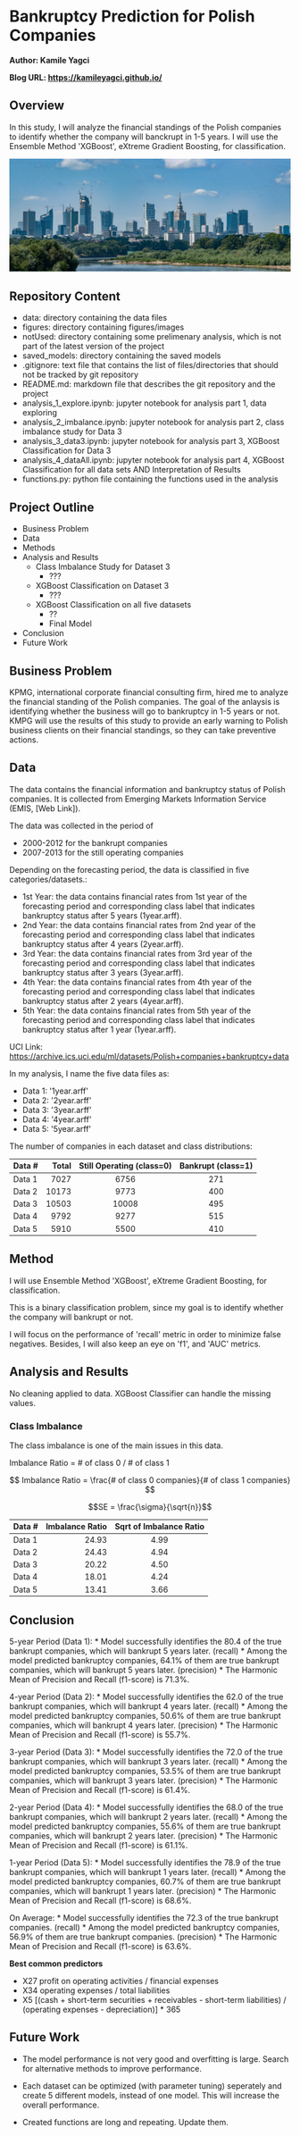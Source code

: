 # Bankruptcy Prediction for Polish Companies

**Author: Kamile Yagci**

**Blog URL: https://kamileyagci.github.io/**


## Overview

In this study, I will analyze the financial standings of the Polish companies to identify whether the company will banckrupt in 1-5 years. I will use the Ensemble Method 'XGBoost', eXtreme Gradient Boosting, for classification. 


<a href="//commons.wikimedia.org/wiki/File:Panorama_siekierkowski.jpg" title="Panorama Warszawy z mostu Siekierkowskiego, 2020"><img src="/figures/Panorama_siekierkowski.jpeg"/></a>


## Repository Content

* data: directory containing the data files
* figures: directory containing figures/images
* notUsed: directory containing some prelimenary analysis, which is not part of the latest version of the project
* saved_models: directory containing the saved models
* .gitignore: text file that contains the list of files/directories that should not be tracked by git repository
* README.md: markdown file that describes the git repository and the project
* analysis_1_explore.ipynb: jupyter notebook for analysis part 1, data exploring
* analysis_2_imbalance.ipynb: jupyter notebook for analysis part 2, class imbalance study for Data 3
* analysis_3_data3.ipynb: jupyter notebook for analysis part 3, XGBoost Classification for Data 3
* analysis_4_dataAll.ipynb: jupyter notebook for analysis part 4, XGBoost Classification for all data sets AND Interpretation of Results
* functions.py: python file containing the functions used in the analysis


## Project Outline

* Business Problem
* Data
* Methods
* Analysis and Results
    * Class Imbalance Study for Dataset 3
        * ???
    * XGBoost Classification on Dataset 3
        * ???
    * XGBoost Classification on all five datasets
        * ??
        * Final Model
* Conclusion
* Future Work


## Business Problem

KPMG, international corporate financial consulting firm, hired me to analyze the financial standing of the Polish companies. The goal of the anlaysis is identifying whether the business will go to bankruptcy in 1-5 years or not. KMPG will use the results of this study to provide an early warning to Polish business clients on their financial standings, so they can take preventive actions.


## Data

The data contains the financial information and bankruptcy status of Polish companies. It is collected from Emerging Markets Information Service (EMIS, [Web Link]).

The data was collected in the period of
* 2000-2012 for the bankrupt companies
* 2007-2013 for the still operating companies

Depending on the forecasting period, the data is classified in five categories/datasets.:

* 1st Year: the data contains financial rates from 1st year of the forecasting period and corresponding class label that indicates bankruptcy status after 5 years (1year.arff).
* 2nd Year: the data contains financial rates from 2nd year of the forecasting period and corresponding class label that indicates bankruptcy status after 4 years (2year.arff).
* 3rd Year: the data contains financial rates from 3rd year of the forecasting period and corresponding class label that indicates bankruptcy status after 3 years (3year.arff).
* 4th Year: the data contains financial rates from 4th year of the forecasting period and corresponding class label that indicates bankruptcy status after 2 years (4year.arff). 
* 5th Year: the data contains financial rates from 5th year of the forecasting period and corresponding class label that indicates bankruptcy status after 1 year (1year.arff).

UCI Link: https://archive.ics.uci.edu/ml/datasets/Polish+companies+bankruptcy+data

In my analysis, I name the five data files as:

* Data 1: '1year.arff'
* Data 2: '2year.arff'
* Data 3: '3year.arff'
* Data 4: '4year.arff'
* Data 5: '5year.arff'

The number of companies in each dataset and class distributions:

| Data # | Total | Still Operating (class=0) | Bankrupt (class=1) |
| :- | -: | :-: | :-: |
| Data 1 | 7027 | 6756 | 271 
| Data 2 | 10173 | 9773 | 400 
| Data 3 | 10503 | 10008 | 495
| Data 4 | 9792 | 9277 | 515
| Data 5 | 5910 | 5500 | 410



## Method

I will use Ensemble Method 'XGBoost', eXtreme Gradient Boosting, for classification. 

This is a binary classification problem, since my goal is to identify whether the company will bankrupt or not. 

I will focus on the performance of 'recall' metric in order to minimize false negatives. Besides, I will also keep an eye on 'f1', and 'AUC' metrics.


## Analysis and Results



No cleaning applied to data. XGBoost Classifier can handle the missing values.

### Class Imbalance

The class imbalance is one of the main issues in this data.

Imbalance Ratio = # of class 0 / # of class 1

$$ Imbalance Ratio = \frac{# of class 0 companies}{# of class 1 companies} $$

```math
SE = \frac{\sigma}{\sqrt{n}}
```


| Data # | Imbalance Ratio | Sqrt of Imbalance Ratio |
| :- | -: | :-: |
| Data 1 | 24.93 | 4.99 
| Data 2 | 24.43 | 4.94 
| Data 3 | 20.22 | 4.50
| Data 4 | 18.01 | 4.24 
| Data 5 | 13.41 | 3.66 



## Conclusion

5-year Period (Data 1):
    * Model successfully identifies the 80.4 of the true bankrupt companies, which will bankrupt 5 years later. (recall)
    * Among the model predicted bankruptcy companies, 64.1% of them are true bankrupt companies, which will bankrupt 5 years later. (precision)
    * The Harmonic Mean of Precision and Recall (f1-score) is 71.3%.
    
4-year Period (Data 2):
    * Model successfully identifies the 62.0 of the true bankrupt companies, which will bankrupt 4 years later. (recall)
    * Among the model predicted bankruptcy companies, 50.6% of them are true bankrupt companies, which will bankrupt 4 years later. (precision)
    * The Harmonic Mean of Precision and Recall (f1-score) is 55.7%.
    
3-year Period (Data 3):
    * Model successfully identifies the 72.0 of the true bankrupt companies, which will bankrupt 3 years later. (recall)
    * Among the model predicted bankruptcy companies, 53.5% of them are true bankrupt companies, which will bankrupt 3 years later. (precision)
    * The Harmonic Mean of Precision and Recall (f1-score) is 61.4%.

2-year Period (Data 4):
    * Model successfully identifies the 68.0 of the true bankrupt companies, which will bankrupt 2 years later. (recall)
    * Among the model predicted bankruptcy companies, 55.6% of them are true bankrupt companies, which will bankrupt 2 years later. (precision)
    * The Harmonic Mean of Precision and Recall (f1-score) is 61.1%.
    
1-year Period (Data 5):
    * Model successfully identifies the 78.9 of the true bankrupt companies, which will bankrupt 1 years later. (recall)
    * Among the model predicted bankruptcy companies, 60.7% of them are true bankrupt companies, which will bankrupt 1 years later. (precision)
    * The Harmonic Mean of Precision and Recall (f1-score) is 68.6%.

On Average:
    * Model successfully identifies the 72.3 of the true bankrupt companies. (recall)
    * Among the model predicted bankruptcy companies, 56.9% of them are true bankrupt companies. (precision)
    * The Harmonic Mean of Precision and Recall (f1-score) is 63.6%.
    
**Best common predictors**

* X27 profit on operating activities / financial expenses
* X34 operating expenses / total liabilities
* X5 [(cash + short-term securities + receivables - short-term liabilities) / (operating expenses - depreciation)] * 365
 


## Future Work

* The model performance is not very good and overfitting is large. Search for alternative methods to improve performance.

* Each dataset can be optimized (with parameter tuning) seperately and create 5 different models, instead of one model. This will increase the overall performance.

* Created functions are long and repeating. Update them.

